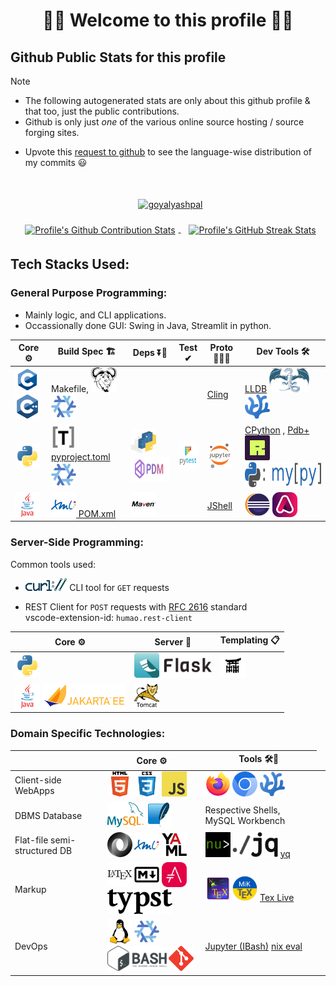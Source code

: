 <!--
2024-09-18
 -->

<!--

latest commit id: 2f0ab29740 ('24-09-19)
https://raw.githubusercontent.com/github/explore/main/topics/nodejs/nodejs.png


<link rel="stylesheet" type='text/css'
  href="https://cdn.jsdelivr.net/gh/devicons/devicon@latest/devicon.min.css"
/>

<style>
  table i { font-size: xxx-large; vertical-align: middle; }
</style>


<i class="devicon-c-plain colored"></i> <i class="devicon-cplusplus-plain colored"></i>

  -->



<h1 align="center">🌻🌺 Welcome to this profile 🪷🌹</h1>




## Github Public Stats for this profile

> [!NOTE]
> * The following autogenerated stats are only about this github profile & that too, just the public contributions.
> * Github is only just _one_ of the various online source hosting / source forging sites.


[user-lang-info]: https://github.com/orgs/community/discussions/18230

* Upvote this [request to github][user-lang-info] to see the language-wise distribution of my commits 😃


<br/>


<p align="center">
&nbsp;
<a
  href="https://github.com/ryo-ma/github-profile-trophy"
  aria-details="https://github-profile-trophy.vercel.app"
>
  <img alt="goyalyashpal"
    style="vertical-align: middle; margin:5px"
    src="https://github-profile-trophy.vercel.app/?username=goyalyashpal&title=-Stars,-Reviews,-Followers&column=-1&margin-w=25&margin-h=25&theme=onedark"
  />
</a>
</p>

  <!-- align="center" float:center; -->

<!--
* The width of the github profile readme is 780px
* ( 5 * 2 ) * 2 = 10px in margins
* 372 + 300 = 672px in image
 -->

<p align="center">
&nbsp;
<a
  href="https://github-readme-stats.vercel.app/"
>
  <img width=300px
    alt="Profile's Github Contribution Stats"
    style="vertical-align: middle; margin:5px"
    src="https://github-readme-stats.vercel.app/api?username=goyalyashpal&show_icons=true&locale=en&show=prs_merged&hide=stars,prs&hide_rank=true&cache_seconds=86400&theme=onedark"
    />
</a>
&nbsp;
<a
  href="https://git.io/streak-stats"
  aria-details="https://github-readme-streak-stats.herokuapp.com/demo/"
>
  <img width=372px
    alt="Profile's GitHub Streak Stats"
    style="vertical-align: middle; margin:5px;"
    src="https://github-readme-streak-stats.herokuapp.com?user=goyalyashpal&theme=onedark&date_format=%5BY%20%5DM%20j&mode=weekly&hide_current_streak=false&card_width=450px"
  />
  <!-- Default Streak Stats width is 495px -->
</a>
</p>




## Tech Stacks Used:




### General Purpose Programming:

* Mainly logic, and CLI applications.
* Occassionally done GUI: Swing in Java, Streamlit in python.


<table>

<thead>
<tr>
  <th>Core ⚙</th> <th>Build Spec 🏗</th> <th>Deps ⏬🧳</th> <th>Test ✔</th> <th>Proto 🏃‍♀️‍➡️</th> <th>Dev Tools 🛠</th>
</tr>
</thead>

<tbody>

<tr>
  <td>
    <!-- <img alt="Static Badge" src="https://img.shields.io/badge/C-000?style=for-the-badge&logo=c"> -->
    <a title="C language" href="https://github.com/topics/c"><img alt="C" height=40 src="assets/c.png" /></a>
    <a title="C++" href="https://github.com/topics/cpp"><img alt="C++" height=40 src="assets/cpp.png" /></a>

  </td>
  <td> Makefile,
    <a title="GNU Make" href="https://www.gnu.org/software/make/"><img alt="Make" height=40 src="assets/gnu.png" /></a>
    <a title="Nix package manager" href="https://github.com/topics/nix"><img alt="Nix Pkg Manager" height=40 src="assets/nix.png" /></a>
  </td>
  <td>   </td>
  <td>   </td>
  <td>
    <a title="Cling - ROOT https://root.cern/cling/" href="https://rawcdn.githack.com/root-project/cling/master/www/index.html">Cling</a>
  </td>
  <td>
    <a title="🐛 LLDB" href="https://lldb.llvm.org/">LLDB</a>
    <a title="LLVM Compiler toolchain" href="https://github.com/topics/llvm"><img alt="LLVM" height=40 src="assets/llvm.png" /></a>
    <a title="VSCodium - Open Source Binaries of VSCode" href="https://vscodium.com/"><img alt="VSCodium" height=40 src="assets/vscodium.svg" /></a>
  </td>
</tr>

<tr>
  <td>
    <a title="Python" href="https://github.com/topics/python"><img alt="Python" height=40 src="assets/python.svg" /></a>
  </td>
  <td>
    <a title="Python Project TOML Config File" href="https://packaging.python.org/en/latest/specifications/pyproject-toml/"><img alt="TOML logo" height=40 src="assets/toml.svg" /> pyproject.toml</a>
    <!-- href="https://pip.pypa.io/en/stable/reference/build-system/pyproject-toml/" -->
    <a title="Nix package manager" href="https://github.com/topics/nix"><img alt="Nix Pkg Manager" height=40 src="assets/nix.png" /></a>
  </td>
  <td>
    <a title="PyPI Python Package Index" href="https://github.com/topics/pypi"><img alt="PyPI" height=40 src="assets/pypi.svg" /></a>
    <a title="PDM a modern Python package and dependency manager" href="https://pdm-project.org/latest/"><img alt="PDM" height=40 src="assets/pdm.png" /></a>
  </td>
  <td>
    <a title="Pytest Python testing framework" href="https://pytest.org"><img alt="Pytest" height=40 src="assets/pytest.svg" /></a>
  </td>
  <td>
    <a title="Jupyter REPL Notebooks" href="https://github.com/topics/jupyter"><img alt="Jupyter" height=40 src="assets/jupyter-notebook.png" /></a>
  </td>
  <td>
    <a title="CPython Python Implementation" href="https://www.python.org/download/alternatives/">CPython</a>
    , <a title="pdbplus · PyPI" href="https://pypi.org/project/pdbplus/">Pdb+</a>
    <a title="Ruff - fast Python linter" href="https://docs.astral.sh/ruff/"><img alt="Ruff" height=40 src="assets/ruff.png" /></a>
    <a title="mypy - Optional Static Typing for Python" href="https://www.mypy-lang.org/"><img alt="mypy" height=40 src="assets/mypy.svg" /></a>
  </td>
</tr>

<tr>
  <td>
    <a title="Java" href="https://github.com/topics/java"><img alt="Java" height=40 src="assets/java.svg" /></a>
  </td>
  <td>
    <a title="Maven – POM Reference" href="https://maven.apache.org/pom.html"><img alt="XML logo" height=40 src="assets/xml.svg" /> POM.xml</a>
  </td>
  <td>
    <a title="Apache Maven" href="https://github.com/topics/maven"><img alt="Maven" height=40 src="assets/maven.svg" /></a>
  </td>
  <td>   </td>
  <td>
    <a title="Introduction to JShell" href="https://docs.oracle.com/en/java/javase/21/jshell/introduction-jshell.html">JShell</a>
  </td>
  <td>
    <a title="Eclipse IDE" href="https://eclipseide.org/"><img alt="Eclipse" height=40 src="assets/eclipse.svg" /></a>
    <a title="Adoptium Temurin JDK" href="https://github.com/topics/adoptium"><img alt="Adoptium Temurin JDK" height=40 src="assets/adoptium.png" /></a>
  </td>
</tr>

</tbody>

</table>




### Server-Side Programming:

[RFC 2616]: http://www.w3.org/Protocols/rfc2616/rfc2616-sec5.html "HTTP/1.1: Request"
[RFC 9110]: https://www.rfc-editor.org/rfc/rfc9110.html "RFC 9110: HTTP Semantics"

Common tools used:

* <a title="curl" href="https://curl.se/"><img alt="curl" height=20 src="assets/curl.svg" /></a> CLI tool for `GET` requests

* REST Client for `POST` requests with [RFC 2616] standard \
  vscode-extension-id: `humao.rest-client`

<!--
* httpYac - Rest Client: vscode-extension-id: `anweber.vscode-httpyac`

* Thunder Client: vscode-extension-id: `rangav.vscode-thunder-client`
 -->



<table>

<thead>
<tr>
  <th>Core ⚙</th> <th>Server 📡</th> <th>Templating 📋</th>
</tr>
</thead>

<tbody>

<tr>
  <td>
    <a title="Python" href="https://github.com/topics/python"><img alt="Python" height=40 src="assets/python.svg" /></a>
  </td>
  <td>
    <a title="Flask micro web framework" href="https://github.com/topics/flask"><img alt="Flask" height=40 src="assets/flask.png" /></a>
  </td>
  <td>
    <a title="Jinja templating engine" href="https://jinja.palletsprojects.com/"><img alt="Jinja" height=40 src="assets/jinja.png" /></a>
  </td>
</tr>

<tr>
  <td>
    <a title="Java" href="https://github.com/topics/java"><img alt="Java" height=40 src="assets/java.svg" /></a>
    <a title="Jakarta EE" href="https://github.com/topics/jakarta-ee"><img alt="Jakarta EE" height=40 src="assets/jakarta-ee.svg" /></a>
  </td>
  <td>
    <a title="Apache Tomcat" href="https://tomcat.apache.org/"><img alt="Tomcat" height=40 src="assets/tomcat.svg" /></a>
  </td>
  <td>
  </td>
</tr>

</tbody>

</table>




### Domain Specific Technologies:

<table>

<thead>
<tr>
  <th></th> <th>Core ⚙</th> <th>Tools 🛠🧰</th>
</tr>
</thead>

<tbody>

<tr>
  <td> Client-side WebApps  </td>
  <td>
    <a title="HTML5" href="https://github.com/topics/html5"><img alt="HTML5" height=40 src="assets/html.png" /></a>
    <a title="CSS Cascading Style Sheets" href="https://github.com/topics/css3"><img alt="CSS3" height=40 src="assets/css.png" /></a>
    <a title="JavaScript" href="https://github.com/topics/javascript"><img alt="JavaScript" height=40 src="assets/javascript.png" /></a>
  </td>
  <td>
    <a title="Firefox Browser" href="https://github.com/topics/firefox"><img alt="Firefox" height=40 src="assets/firefox.png" /></a>
    <a title="Chromium based browsers" href="https://github.com/topics/chromium"><img alt="Chromium" height=40 src="assets/chromium.png" /></a>
    <a title="VSCodium - Open Source Binaries of VSCode" href="https://vscodium.com/"><img alt="VSCodium" height=40 src="assets/vscodium.svg" /></a>
  </td>
</tr>

<tr>
  <td> DBMS Database  </td>
  <td>
    <a title="MySQL DBMS" href="https://github.com/topics/mysql"><img alt="MySQL" height=40 src="assets/mysql.svg" /></a>
    <a title="SQLite Serverless RDBMS" href="https://github.com/topics/sqlite"><img alt="SQLite" height=40 src="assets/sqlite.png" /></a>
  </td>
  <td> Respective Shells, MySQL Workbench  </td>
</tr>

<tr>
  <td> Flat-file semi-structured DB  </td>
  <td>
    <a title="JSON data interchange format" href="https://github.com/topics/json"><img alt="JSON" height=40 src="assets/json.png" /></a>
    <a title="XML eXtensible Markup Language" href="https://www.w3.org/XML/"><img alt="XML" height=40 src="assets/xml.svg" /></a>
    <a title="YAML data serialization language" href="https://yaml.org/"><img alt="YAML" height=40 src="assets/yaml.svg" /></a>
  </td>
  <td>
    <a title="Nushell" href="https://www.nushell.sh/"><img alt="Nushell" height=40 src="assets/nushell.png" /></a>
    <a title="jq JSON Processor" href="https://jqlang.github.io/jq/"><img alt="jq" height=40 src="assets/jq.svg" /></a>
    <a title="yq YAML Processor" href="https://mikefarah.gitbook.io/yq">yq</a>
  </td>
  <td>  </td>
</tr>

<tr>
  <td> Markup  </td>
  <td>
    <a title="LaTeX document preparation system" href="https://github.com/topics/latex"><img alt="LaTeX" height=40 src="assets/latex.svg" /></a>
    <a title="Markdown plaintext formatting to HTML conversion" href="https://github.com/topics/markdown"><img alt="Markdown" height=40 src="assets/markdown.svg" /></a>
    <a title="Asciidoctor - A fast, open source, Ruby-based text publishing tool" href="https://asciidoctor.org/"><img alt="AsciiDoc" height=40 src="assets/asciidoctor.svg" /></a>
    <a title="Typst: Compose papers faster" href="https://typst.app/"><img alt="Typst" height=40 src="assets/typst.svg" /></a>
  </td>
  <td>
    <a title="TeXstudio - A LaTeX editor" href="https://www.texstudio.org/"><img alt="TeXStudio" height=40 src="assets/texstudio.png" /></a>
    <a title="MiKTeX - TeX/LaTeX distribution for Windows" href="https://miktex.org/"><img alt="MiKTeX" height=40 src="assets/miktex.svg" /></a>
    <a title="TeX Live - TeX Users Group" href="https://tug.org/texlive/">Tex Live</a>
  </td>
</tr>

<tr>
  <td> DevOps  </td>
  <td>
    <a title="linux" href="https://github.com/topics/linux"><img alt="Linux" height=40 src="assets/linux.png" /></a>
    <a title="nix" href="https://github.com/topics/nix"><img alt="Nix Pkg Manager" height=40 src="assets/nix.png" /></a>
    <a title="bash" href="https://github.com/topics/bash"><img alt="Bash" height=40 src="assets/bash.svg" /></a>
    <a title="git" href="https://github.com/topics/git"><img alt="Git" height=40 src="assets/git.png" /></a>
  </td>
  <td>
    <a title="bash_kernel · PyPI" href="https://pypi.org/project/bash_kernel/">Jupyter (IBash)</a>
    <!-- , <a title="nix eval - Nix Reference Manual" href="https://nix.dev/manual/nix/latest/command-ref/new-cli/nix3-eval.html">nix eval</a> -->
    <a title="Nix language basics — nix.dev documentation" href="https://nix.dev/tutorials/nix-language.html#interactive-evaluation">nix eval</a>
  </td>
</tr>

</tbody>

</table>
